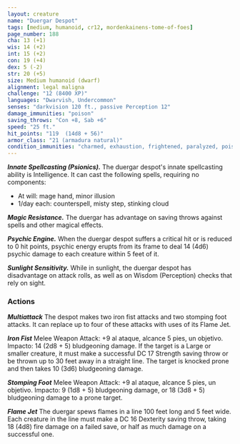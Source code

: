 ```yaml
---
layout: creature
name: "Duergar Despot"
tags: [medium, humanoid, cr12, mordenkainens-tome-of-foes]
page_number: 188
cha: 13 (+1)
wis: 14 (+2)
int: 15 (+2)
con: 19 (+4)
dex: 5 (-2)
str: 20 (+5)
size: Medium humanoid (dwarf)
alignment: legal maligna
challenge: "12 (8400 XP)"
languages: "Dwarvish, Undercommon"
senses: "darkvision 120 ft., passive Perception 12"
damage_immunities: "poison"
saving_throws: "Con +8, Sab +6"
speed: "25 ft."
hit_points: "119  (14d8 + 56)"
armor_class: "21 (armadura natural)"
condition_immunities: "charmed, exhaustion, frightened, paralyzed, poisoned"
---
```


***Innate Spellcasting (Psionics).*** The duergar despot's innate spellcasting ability is Intelligence. It can cast the following spells, requiring no components:
* At will: mage hand, minor illusion
* 1/day each: counterspell, misty step, stinking cloud

***Magic Resistance.*** The duergar has advantage on saving throws against spells and other magical effects.

***Psychic Engine.*** When the duergar despot suffers a critical hit or is reduced to 0 hit points, psychic energy erupts from its frame to deal 14 (4d6) psychic damage to each creature within 5 feet of it.

***Sunlight Sensitivity.*** While in sunlight, the duergar despot has disadvantage on attack rolls, as well as on Wisdom (Perception) checks that rely on sight.

### Actions

***Multiattack*** The despot makes two iron fist attacks and two stomping foot attacks. It can replace up to four of these attacks with uses of its Flame Jet.

***Iron Fist*** Melee Weapon Attack: +9 al ataque, alcance 5 pies, un objetivo. Impacto: 14 (2d8 + 5) bludgeoning damage. If the target is a Large or smaller creature, it must make a successful DC 17 Strength saving throw or be thrown up to 30 feet away in a straight line. The target is knocked prone and then takes 10 (3d6) bludgeoning damage.

***Stomping Foot*** Melee Weapon Attack: +9 al ataque, alcance 5 pies, un objetivo. Impacto: 9 (1d8 + 5) bludgeoning damage, or 18 (3d8 + 5) bludgeoning damage to a prone target.

***Flame Jet*** The duergar spews flames in a line 100 feet long and 5 feet wide. Each creature in the line must make a DC 16 Dexterity saving throw, taking 18 (4d8) fire damage on a failed save, or half as much damage on a successful one.